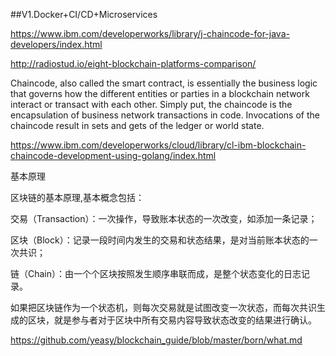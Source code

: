 
##V1.Docker+CI/CD+Microservices

https://www.ibm.com/developerworks/library/j-chaincode-for-java-developers/index.html

http://radiostud.io/eight-blockchain-platforms-comparison/

Chaincode, also called the smart contract, is essentially the business logic that governs how the different entities or parties in a blockchain network interact or transact with each other. Simply put, the chaincode is the encapsulation of business network transactions in code. Invocations of the chaincode result in sets and gets of the ledger or world state.

https://www.ibm.com/developerworks/cloud/library/cl-ibm-blockchain-chaincode-development-using-golang/index.html

基本原理

区块链的基本原理,基本概念包括：

交易（Transaction）：一次操作，导致账本状态的一次改变，如添加一条记录；

区块（Block）：记录一段时间内发生的交易和状态结果，是对当前账本状态的一次共识；

链（Chain）：由一个个区块按照发生顺序串联而成，是整个状态变化的日志记录。

如果把区块链作为一个状态机，则每次交易就是试图改变一次状态，而每次共识生成的区块，就是参与者对于区块中所有交易内容导致状态改变的结果进行确认。

https://github.com/yeasy/blockchain_guide/blob/master/born/what.md
